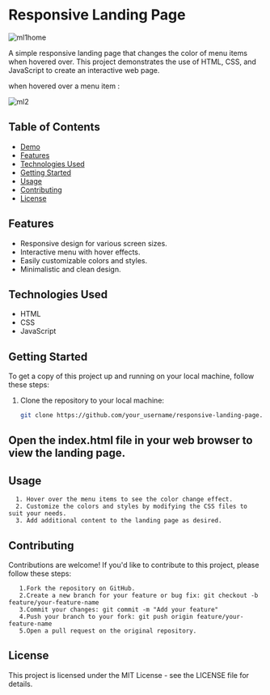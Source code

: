 # Responsive Landing Page

![ml1home](https://github.com/balananujith/PRODDIGY_WD_01/assets/118455793/f185e39d-aa31-4dc6-8220-7761624f0962)

A simple responsive landing page that changes the color of menu items when hovered over. This project demonstrates the use of HTML, CSS, and JavaScript to create an interactive web page.

when hovered over a menu item :

![ml2](https://github.com/balananujith/PRODDIGY_WD_01/assets/118455793/e71056aa-e2fb-4730-aa93-e5ca593ff96c)


## Table of Contents

- [Demo](#demo)
- [Features](#features)
- [Technologies Used](#technologies-used)
- [Getting Started](#getting-started)
- [Usage](#usage)
- [Contributing](#contributing)
- [License](#license)

## Features

- Responsive design for various screen sizes.
- Interactive menu with hover effects.
- Easily customizable colors and styles.
- Minimalistic and clean design.

## Technologies Used

- HTML
- CSS
- JavaScript

## Getting Started

To get a copy of this project up and running on your local machine, follow these steps:

1. Clone the repository to your local machine:

   ```bash
   git clone https://github.com/your_username/responsive-landing-page.git

## Open the index.html file in your web browser to view the landing page.
## Usage
      1. Hover over the menu items to see the color change effect.
      2. Customize the colors and styles by modifying the CSS files to suit your needs.
      3. Add additional content to the landing page as desired.

## Contributing
Contributions are welcome! If you'd like to contribute to this project, please follow these steps:

       1.Fork the repository on GitHub.
       2.Create a new branch for your feature or bug fix: git checkout -b feature/your-feature-name
       3.Commit your changes: git commit -m "Add your feature"
       4.Push your branch to your fork: git push origin feature/your-feature-name
       5.Open a pull request on the original repository.

## License
This project is licensed under the MIT License - see the LICENSE file for details.
